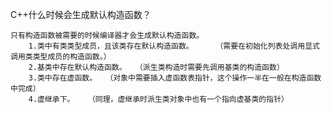 C++什么时候会生成默认构造函数？

    只有构造函数被需要的时候编译器才会生成默认构造函数。
        1.类中有类类型成员，且该类存在默认构造函数。     （需要在初始化列表处调用显式调用类类型成员的构造函数。）
        2.基类中存在默认构造函数。  （派生类构造时需要先调用基类的构造函数）
        3.类中存在虚函数。  （对象中需要插入虚函数表指针，这个操作一半在一般在构造函数中完成）
        4.虚继承下。   （同理，虚继承时派生类对象中也有一个指向虚基类的指针）